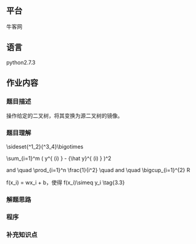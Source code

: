 ## 平台
牛客网

## 语言
python2.7.3

## 作业内容

### 题目描述
操作给定的二叉树，将其变换为源二叉树的镜像。



### 题目理解
 \sideset{^1_2}{^3_4}\bigotimes 

\sum_{i=1}^m ( y^{ (i) } - {\hat y}^{ (i) } )^2 

and \quad \prod_{i=1}^n \frac{1}{i^2} \quad and \quad \bigcup_{i=1}^{2} R



 f(x_i) = wx_i + b，使得 f(x_i)\simeq y_i \tag{3.3}





### 解题思路



### 程序



### 补充知识点
